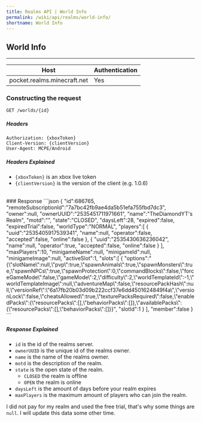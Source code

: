 ```yaml
---
title: Realms API | World Info
permalink: /wiki/api/realms/world-info/
shortname: World Info
---
```

## World Info

---

|Host|Authentication|
|----|--------------|
|pocket.realms.minecraft.net|Yes|
  
### Constructing the request
```
GET /worlds/{id} 
```
  
##### Headers
```
Authorization: {xboxToken}
Client-Version: {clientVersion}
User-Agent: MCPE/Android
```
  
##### Headers Explained
* `{xboxToken}` is an xbox live token  
* `{clientVersion}` is the version of the client (e.g. 1.0.6)  
  
<br>
### Response
```json
{
    "id":686765,
    "remoteSubscriptionId":"7a7bc42fb9ae4da5b51efa755fbd7dc3",
    "owner":null,
    "ownerUUID":"2535451711971661",
    "name":"TheDiamondYT's Realm",
    "motd":"",
    "state":"CLOSED",
    "daysLeft":28,
    "expired":false,
    "expiredTrial":false,
    "worldType":"NORMAL",
    "players":[
        {
            "uuid":"2535405917539341",
            "name":null,
            "operator":false,
            "accepted":false,
            "online":false
        },
        {
            "uuid":"2535430636236042",
            "name":null,
            "operator":true,
            "accepted":false,
            "online":false
        }
    ],
    "maxPlayers":10,
    "minigameName":null,
    "minigameId":null,
    "minigameImage":null,
    "activeSlot":1,
    "slots":[
        {
            "options":"{\"slotName\":null,\"pvp\":true,\"spawnAnimals\":true,\"spawnMonsters\":true,\"spawnNPCs\":true,\"spawnProtection\":0,\"commandBlocks\":false,\"forceGameMode\":false,\"gameMode\":2,\"difficulty\":2,\"worldTemplateId\":-1,\"worldTemplateImage\":null,\"adventureMap\":false,\"resourcePackHash\":null,\"versionRef\":\"6a17fb20b03d09b222ccf37e6dd4501624849f4a\",\"versionLock\":false,\"cheatsAllowed\":true,\"texturePacksRequired\":false,\"enabledPacks\":{\"resourcePacks\":[],\"behaviorPacks\":[]},\"availablePacks\":{\"resourcePacks\":[],\"behaviorPacks\":[]}}",
            "slotId":1
        }
    ],
    "member":false
}
```
  
##### Response Explained 
* `id` is the id of the realms server.  
* `ownerUUID` is the unique id of the realms owner.  
* `name` is the name of the realms owmer.  
* `motd` is the description of the realm.
* `state` is the open state of the realm. 
  * `CLOSED` the realm is offline  
  * `OPEN` the realm is online  
* `daysLeft` is the amount of days before your realm expires  
* `maxPlayers` is the maximum amount of players who can join the realm.  
  
I did not pay for my realm and used the free trial, that's why some things are `null`. I will update this data some other time.
